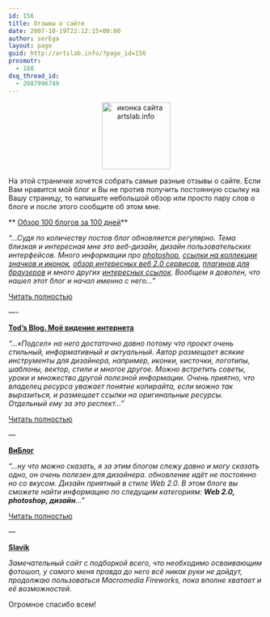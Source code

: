 ```yaml
---
id: 156
title: Отзывы о сайте
date: 2007-10-19T22:12:15+00:00
author: serEga
layout: page
guid: http://artslab.info/?page_id=156
prosmotr:
  - 188
dsq_thread_id:
  - 2087996749
---
```

<center>
  <a href="http://artslab.info/wp-content/uploads/artslab_icon.png"><img src="http://artslab.info/wp-content/uploads/artslab_icon.png" alt="иконка сайта artslab.info" title="artslab_icon" width="135" height="133" class="alignnone size-full wp-image-2008" srcset="http://img.artslab.info/artslab_icon.png 135w, http://img.artslab.info/artslab_icon-100x100.png 100w" sizes="(max-width: 135px) 100vw, 135px" /></a>
</center>

На этой страничке хочется собрать самые разные отзывы о сайте. Если Вам нравится мой блог и Вы не против получить постоянную ссылку на Вашу страницу, то напишите небольшой обзор или просто пару слов о блоге и после этого сообщите об этом мне.

** 	[Обзор 100 блогов за 100 дней](http://100blogov.blogspot.com/)**

_&#8220;&#8230;Судя по количеству постов блог обновляется регулярно. Тема близкая и интересная мне это веб-дизайн, дизайн пользовательских интерфейсов. Много информации про [photoshop](http://artslab.info//?p=53), [ссылки на коллекции значков и иконок](http://artslab.info//?p=67), [обзор интересных веб 2.0 сервисов](http://artslab.info//?p=36), [плагинов для браузеров](http://artslab.info//?p=83) и много других [интересных ссылок](http://artslab.info//?p=65). Вообщем я доволен, что нашел этот блог и начал именно с него&#8230;&#8221;_

<a href="http://100blogov.blogspot.com/2007/08/artslab-1100.html" title="100 блогов" target="_blank">Читать полностью</a>

&#8212;-

<a href="http://myinternetvision.blogspot.com/" title="моё видение интернета" target="_blank"><strong> Tod&#8217;s Blog. Моё видение интернета</strong></a>

_&#8220;&#8230;«Подсел» на него достаточно давно потому что проект очень стильный, информативный и актуальный. Автор размещает всякие инструменты для дизайнера, например, иконки, кисточки, логотипы, шаблоны, вектор, стили и многое другое. Можно встретить советы, уроки и множество другой полезной информации. Очень приятно, что владелец ресурса уважает понятие копирайта, если можно так выразиться, и размещает ссылки на оригинальные ресурсы. Отдельный ему за это респект&#8230;&#8221;_

<a href="http://myinternetvision.blogspot.com/2007/10/photoshop.html" title="tod's blog" target="_blank">Читать полностью</a>

&#8212;

[**ВиБлог**](http://viblog.info "ВиБлог")

_&#8220;&#8230;ну что можно сказать, я за этим блогом слежу давно и могу сказать одно, он очень полезен для дизайнера. обновление идёт не постоянно но со вкусом. Дизайн приятный в стиле Web 2.0. В этом блоге вы сможете найти информацию по следущим категориям: **Web 2.0, photoshop, дизайн**&#8230;&#8221;_

<a href="http://viblog.info/?p=7" title="read more about artslab.info" target="_blank">Читать полностью</a>

&#8212;

<a href="http://slavik.tornado.kz/" target="_blank"><strong>Slavik</strong></a>

_Замечательный сайт с подборкой всего, что необходимо осваивающим фотошоп, у самого меня правда до него всё никак руки не дойдут, продолжаю пользоваться Macromedia Fireworks, пока вполне хватает и её возможностей._

Огромное спасибо всем!